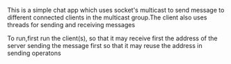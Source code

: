 This is a simple chat app which uses socket's multicast to send message to different connected clients in the multicast group.The
client also uses threads for sending and receiving messages

To run,first run the client(s), so that it may receive first the address of the server sending the message first so that it may reuse the address in sending operatons